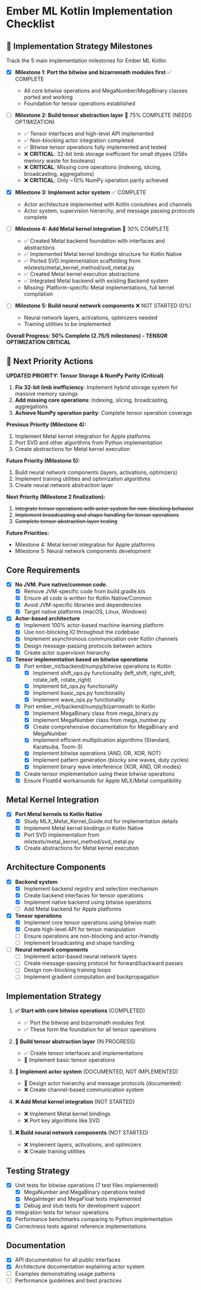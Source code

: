 # Ember ML Kotlin Implementation Checklist

## 🎯 Implementation Strategy Milestones

Track the 5 main implementation milestones for Ember ML Kotlin:

- [x] **Milestone 1: Port the bitwise and bizarromath modules first** ✅ COMPLETE
  - All core bitwise operations and MegaNumber/MegaBinary classes ported and working
  - Foundation for tensor operations established

- [ ] **Milestone 2: Build tensor abstraction layer** 🔄 75% COMPLETE (NEEDS OPTIMIZATION)
  - ✅ Tensor interfaces and high-level API implemented
  - ✅ Non-blocking actor integration completed
  - ✅ Bitwise tensor operations fully implemented and tested
  - ❌ **CRITICAL**: 32-bit limb storage inefficient for small dtypes (256x memory waste for booleans)
  - ❌ **CRITICAL**: Missing core operations (indexing, slicing, broadcasting, aggregations)
  - ❌ **CRITICAL**: Only ~10% NumPy operation parity achieved

- [x] **Milestone 3: Implement actor system** ✅ COMPLETE
  - Actor architecture implemented with Kotlin coroutines and channels
  - Actor system, supervision hierarchy, and message passing protocols complete

- [ ] **Milestone 4: Add Metal kernel integration** 🔄 30% COMPLETE
  - ✅ Created Metal backend foundation with interfaces and abstractions
  - ✅ Implemented Metal kernel bindings structure for Kotlin Native  
  - ✅ Ported SVD implementation scaffolding from mlxtests/metal_kernel_method/svd_metal.py
  - ✅ Created Metal kernel execution abstractions
  - ✅ Integrated Metal backend with existing Backend system
  - Missing: Platform-specific Metal implementations, full kernel compilation

- [ ] **Milestone 5: Build neural network components** ❌ NOT STARTED (0%)
  - Neural network layers, activations, optimizers needed
  - Training utilities to be implemented

**Overall Progress: 50% Complete (2.75/5 milestones) - TENSOR OPTIMIZATION CRITICAL**

## 🚀 Next Priority Actions

**UPDATED PRIORITY: Tensor Storage & NumPy Parity (Critical)**
1. **Fix 32-bit limb inefficiency**: Implement hybrid storage system for massive memory savings
2. **Add missing core operations**: Indexing, slicing, broadcasting, aggregations
3. **Achieve NumPy operation parity**: Complete tensor operation coverage

**Previous Priority (Milestone 4):**
1. Implement Metal kernel integration for Apple platforms
2. Port SVD and other algorithms from Python implementation
3. Create abstractions for Metal kernel execution

**Future Priority (Milestone 5):**
1. Build neural network components (layers, activations, optimizers)
2. Implement training utilities and optimization algorithms
3. Create neural network abstraction layer


**Next Priority (Milestone 2 finalization):**
1. ~~Integrate tensor operations with actor system for non-blocking behavior~~
2. ~~Implement broadcasting and shape handling for tensor operations~~
3. ~~Complete tensor abstraction layer testing~~

**Future Priorities:**
- Milestone 4: Metal kernel integration for Apple platforms
- Milestone 5: Neural network components development

## Core Requirements

- [x] **No JVM. Pure native/common code.**
  - [x] Remove JVM-specific code from build.gradle.kts
  - [x] Ensure all code is written for Kotlin Native/Common
  - [x] Avoid JVM-specific libraries and dependencies
  - [x] Target native platforms (macOS, Linux, Windows)

- [x] **Actor-based architecture**
  - [x] Implement 100% actor-based machine learning platform
  - [x] Use non-blocking IO throughout the codebase
  - [x] Implement asynchronous communication over Kotlin channels
  - [x] Design message-passing protocols between actors
  - [x] Create actor supervision hierarchy

- [x] **Tensor implementation based on bitwise operations**
  - [x] Port ember_ml/backend/numpy/bitwise operations to Kotlin
    - [x] Implement shift_ops.py functionality (left_shift, right_shift, rotate_left, rotate_right)
    - [x] Implement bit_ops.py functionality
    - [x] Implement basic_ops.py functionality
    - [x] Implement wave_ops.py functionality
  - [x] Port ember_ml/backend/numpy/bizarromath to Kotlin
    - [x] Implement MegaBinary class from mega_binary.py
    - [x] Implement MegaNumber class from mega_number.py
    - [x] Create comprehensive documentation for MegaBinary and MegaNumber
    - [x] Implement efficient multiplication algorithms (Standard, Karatsuba, Toom-3)
    - [x] Implement bitwise operations (AND, OR, XOR, NOT)
    - [x] Implement pattern generation (blocky sine waves, duty cycles)
    - [x] Implement binary wave interference (XOR, AND, OR modes)
  - [x] Create tensor implementation using these bitwise operations
  - [x] Ensure Float64 workarounds for Apple MLX/Metal compatibility

## Metal Kernel Integration

- [x] **Port Metal kernels to Kotlin Native**
  - [x] Study MLX_Metal_Kernel_Guide.md for implementation details
  - [x] Implement Metal kernel bindings in Kotlin Native
  - [x] Port SVD implementation from mlxtests/metal_kernel_method/svd_metal.py
  - [x] Create abstractions for Metal kernel execution

## Architecture Components

- [x] **Backend system**
  - [x] Implement backend registry and selection mechanism
  - [x] Create backend interfaces for tensor operations
  - [x] Implement native backend using bitwise operations
  - [ ] Add Metal backend for Apple platforms

- [x] **Tensor operations**
  - [x] Implement core tensor operations using bitwise math
  - [x] Create high-level API for tensor manipulation
  - [ ] Ensure operations are non-blocking and actor-friendly
  - [ ] Implement broadcasting and shape handling

- [ ] **Neural network components**
  - [ ] Implement actor-based neural network layers
  - [ ] Create message-passing protocol for forward/backward passes
  - [ ] Design non-blocking training loops
  - [ ] Implement gradient computation and backpropagation

## Implementation Strategy

1. **✅ Start with core bitwise operations** (COMPLETED)
   - ✅ Port the bitwise and bizarromath modules first
   - ✅ These form the foundation for all tensor operations

2. **🔄 Build tensor abstraction layer** (IN PROGRESS)
   - ✅ Create tensor interfaces and implementations
   - 🔄 Implement basic tensor operations

3. **📝 Implement actor system** (DOCUMENTED, NOT IMPLEMENTED)
   - 📝 Design actor hierarchy and message protocols (documented)
   - ❌ Create channel-based communication system

4. **❌ Add Metal kernel integration** (NOT STARTED)
   - ❌ Implement Metal kernel bindings
   - ❌ Port key algorithms like SVD

5. **❌ Build neural network components** (NOT STARTED)
   - ❌ Implement layers, activations, and optimizers
   - ❌ Create training utilities

## Testing Strategy

- [x] Unit tests for bitwise operations (7 test files implemented)
  - [x] MegaNumber and MegaBinary operations tested
  - [x] MegaInteger and MegaFloat tests implemented
  - [x] Debug and stub tests for development support
- [x] Integration tests for tensor operations
- [x] Performance benchmarks comparing to Python implementation
- [x] Correctness tests against reference implementations

## Documentation

- [x] API documentation for all public interfaces
- [x] Architecture documentation explaining actor system
- [ ] Examples demonstrating usage patterns
- [ ] Performance guidelines and best practices
